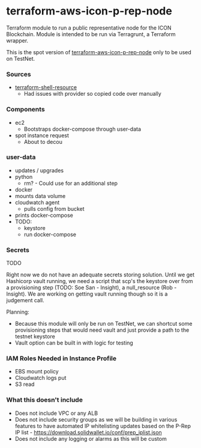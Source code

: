 # terraform-aws-icon-p-rep-node

Terraform module to run a public representative node for the ICON Blockchain. Module is intended to be run via 
Terragrunt, a Terraform wrapper.

This is the spot version of [terraform-aws-icon-p-rep-node](https://github.com/robc-io/terraform-aws-icon-p-rep-node) 
only to be used on TestNet. 

### Sources 

- [terraform-shell-resource](https://github.com/matti/terraform-shell-resource)
    - Had issues with provider so copied code over manually 

### Components 

- ec2
    - Bootstraps docker-compose through user-data 
- spot instance request 
    - About to decou

### user-data 

- updates / upgrades 
- python 
    - rm? - Could use for an additional step 
- docker 
- mounts data volume 
- cloudwatch agent 
    - pulls config from bucket 
- prints docker-compose 
- TODO:
    - keystore
    - run docker-compose 

### Secrets 

TODO

Right now we do not have an adequate secrets storing solution.  Until we get Hashicorp vault running, we need a script 
that scp's the keystore over from a provisioning step (TODO: Soe San - Insight), a null_resource (Rob - Insight). 
We are working on getting vault running though so it is a judgement call. 

Planning: 
- Because this module will only be run on TestNet, we can shortcut some provisioning steps that would need vault and 
just provide a path to the testnet keystore 
- Vault option can be built in with logic for testing 


### IAM Roles Needed in Instance Profile 

- EBS mount policy 
- Cloudwatch logs put 
- S3 read 


### What this doesn't include 

- Does not include VPC or any ALB 
- Does not include security groups as we will be building in various features to have automated IP whitelisting 
updates based on the P-Rep IP list - https://download.solidwallet.io/conf/prep_iplist.json
- Does not include any logging or alarms as this will be custom     
